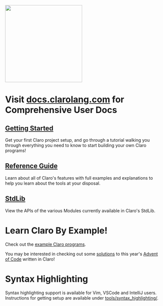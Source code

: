 <picture align="left">
  <source media="(prefers-color-scheme: dark)" srcset="https://github.com/JasonSteving99/claro-lang/blob/main/logo/ClaroLogoFromArrivalHeptapodOfferWeapon-transparentBackground.png" width=200>
  <img src="https://github.com/JasonSteving99/claro-lang/blob/main/logo/ClaroLogoFromArrivalHeptapodOfferWeapon1.jpeg" width=250 height=250>
</picture>

# Visit [docs.clarolang.com](https://docs.clarolang.com) for Comprehensive User Docs

## [Getting Started](https://jasonsteving99.github.io/claro-lang/getting_started/getting_started.html)
Get your first Claro project setup, and go through a tutorial walking you through everything you need to know to start
building your own Claro programs!

## [Reference Guide](https://jasonsteving99.github.io/claro-lang/common_programming_concepts/variables_and_types/variables_and_types.generated_docs.html)
Learn about all of Claro's features with full examples and explanations to help you learn about the tools at your 
disposal.

## [StdLib](https://jasonsteving99.github.io/claro-lang/stdlib/default_modules/default_modules.generated_docs.html)
View the APIs of the various Modules currently available in Claro's StdLib. 

# Learn Claro By Example!

Check out the [example Claro programs](https://github.com/JasonSteving99/claro-lang/tree/main/examples/claro_programs).

You may be interested in checking out some
[solutions](https://github.com/JasonSteving99/claro-lang/tree/main/examples/claro_programs/advent_of_code_2023) to this
year's [Advent of Code](adventofcode.com) written in Claro!

# Syntax Highlighting

Syntax highlighting support is available for Vim, VSCode and IntelliJ users. Instructions for getting setup are
available under [tools/syntax_highlighting/](https://github.com/JasonSteving99/claro-lang/tree/main/tools/syntax_highlighting/). 

